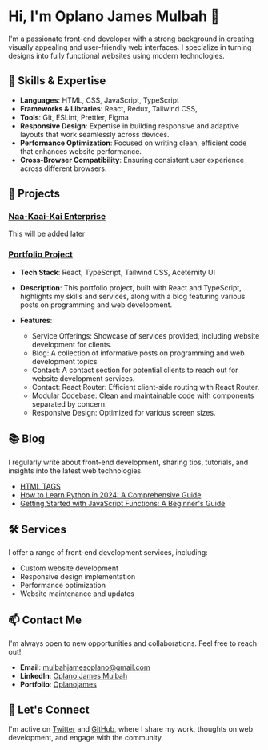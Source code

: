 # Hi, I'm Oplano James Mulbah 👋

I'm a passionate front-end developer with a strong background in creating visually appealing and user-friendly web interfaces. I specialize in turning designs into fully functional websites using modern technologies.

## 🚀 Skills & Expertise

- **Languages**: HTML, CSS, JavaScript, TypeScript
- **Frameworks & Libraries**: React, Redux, Tailwind CSS, 
- **Tools**: Git, ESLint, Prettier, Figma
- **Responsive Design**: Expertise in building responsive and adaptive layouts that work seamlessly across devices.
- **Performance Optimization**: Focused on writing clean, efficient code that enhances website performance.
- **Cross-Browser Compatibility**: Ensuring consistent user experience across different browsers.

## 💼 Projects

### [Naa-Kaai-Kai Enterprise](https://naa-kaai-kai-enterprise.vercel.app/)
This will be added later

### [Portfolio Project](https://oplanojames.vercel.app/)
- **Tech Stack**: React, TypeScript, Tailwind CSS, Aceternity UI
- **Description**: This portfolio project, built with React and TypeScript, highlights my skills and services, along with a blog featuring various posts on programming and web development.
  
- **Features**:
  - Service Offerings: Showcase of services provided, including website development for clients.
  - Blog: A collection of informative posts on programming and web development topics
  - Contact: A contact section for potential clients to reach out for website development services.
  - Contact: React Router: Efficient client-side routing with React Router.
  - Modular Codebase: Clean and maintainable code with components separated by concern.
  - Responsive Design: Optimized for various screen sizes.


## 📚 Blog

I regularly write about front-end development, sharing tips, tutorials, and insights into the latest web technologies.

- [HTML TAGS](https://oplanojames.vercel.app/blog/html-tags)
- [How to Learn Python in 2024: A Comprehensive Guide](https://oplanojames.vercel.app/blog/how-to-learn-python-in-2024)
- [Getting Started with JavaScript Functions: A Beginner's Guide](https://oplanojames.vercel.app/javascript-functions)

## 🛠️ Services

I offer a range of front-end development services, including:

- Custom website development
- Responsive design implementation
- Performance optimization
- Website maintenance and updates

## 📫 Contact Me

I'm always open to new opportunities and collaborations. Feel free to reach out!

- **Email**: [mulbahjamesoplano@gmail.com](mailto:mulbahjamesoplano@gmail.com)
- **LinkedIn**: [Oplano James Mulbah](https://www.linkedin.com/in/oplano-james-mulbah/)
- **Portfolio**: [Oplanojames](https://oplanojames.vercel.app/)

## 🌟 Let's Connect

I'm active on [Twitter](https://x.com/JamesOplan23726) and [GitHub](https://github.com/mulbahoplanojames), where I share my work, thoughts on web development, and engage with the community.

